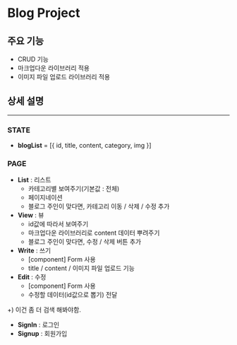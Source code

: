 # Blog Project

## 주요 기능

-   CRUD 기능
-   마크업다운 라이브러리 적용
-   이미지 파일 업로드 라이브러리 적용

## 상세 설명

---

### STATE

-   **blogList** = [{ id, title, content, category, img }]

### PAGE

-   **List** : 리스트
    -   카테고리별 보여주기(기본값 : 전체)
    -   페이지네이션
    -   블로그 주인이 맞다면, 카테고리 이동 / 삭제 / 수정 추가
-   **View** : 뷰
    -   id값에 따라서 보여주기
    -   마크업다운 라이브러리로 content 데이터 뿌려주기
    -   블로그 주인이 맞다면, 수정 / 삭제 버튼 추가
-   **Write** : 쓰기
    -   [component] Form 사용
    -   title / content / 이미지 파일 업로드 기능
-   **Edit** : 수정
    -   [component] Form 사용
    -   수정할 데이터(id값으로 뽑기) 전달

+) 이건 좀 더 검색 해봐야함.

-   **SignIn** : 로그인
-   **Signup** : 회원가입
